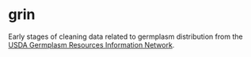 # grin  

Early stages of cleaning data related to germplasm distribution from the [USDA Germplasm Resources Information Network](https://www.ars-grin.gov/).